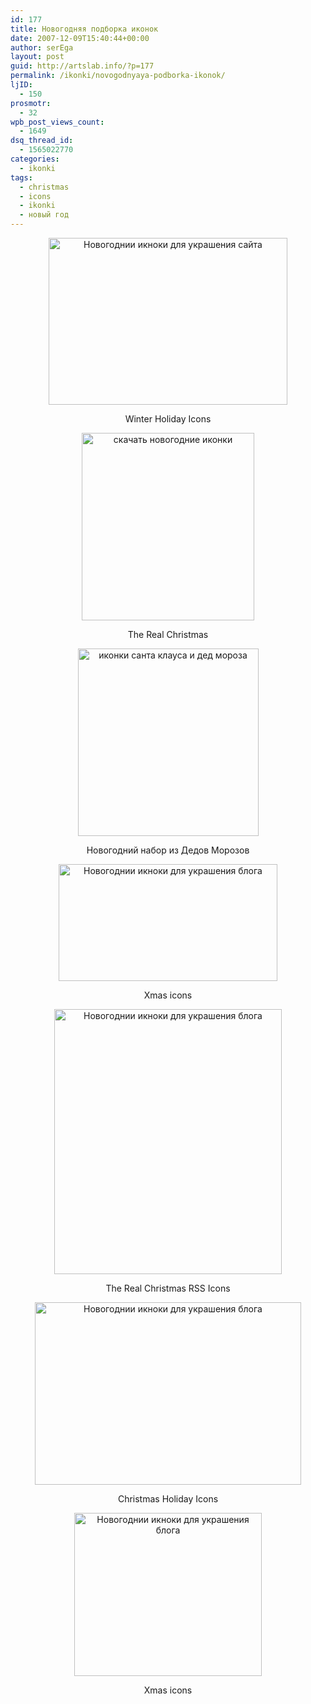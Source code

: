 ```yaml
---
id: 177
title: Новогодняя подборка иконок
date: 2007-12-09T15:40:44+00:00
author: serEga
layout: post
guid: http://artslab.info/?p=177
permalink: /ikonki/novogodnyaya-podborka-ikonok/
ljID:
  - 150
prosmotr:
  - 32
wpb_post_views_count:
  - 1649
dsq_thread_id:
  - 1565022770
categories:
  - ikonki
tags:
  - christmas
  - icons
  - ikonki
  - новый год
---
```

<p style="text-align: center">
  <a href="http://www.icondrawer.com/free.php"><img src="http://artslab.info/wp-content/uploads/free_christmas_icons-1.jpg" title="Новогоднии икноки для украшения сайта" alt="Новогоднии икноки для украшения сайта" border="0" height="267" width="382" /></a>
</p>

<p style="text-align: center">
  Winter Holiday Icons
</p>

<p style="text-align: center">
  <a href="http://enhancedlabs.com/therealchristmas/"><img src="http://googledrive.com/host/0B9lHVSSSdxdxd0hjdUdmRzY3Tjg/novogodnie_ikonki-276x300.jpg" alt="скачать новогодние иконки" title="novogodnie_ikonki" width="276" height="300" class="aligncenter size-medium wp-image-4194" srcset="http://googledrive.com/host/0B9lHVSSSdxdxd0hjdUdmRzY3Tjg/novogodnie_ikonki-276x300.jpg 276w, http://googledrive.com/host/0B9lHVSSSdxdxd0hjdUdmRzY3Tjg/novogodnie_ikonki.jpg 600w" sizes="(max-width: 276px) 100vw, 276px" /></a>
</p>

<p style="text-align: center">
  The Real Christmas
</p>

<p style="text-align: center">
  <a href="http://ikonka.ru/free/" title="santa claus icons" target="_blank"><img src="http://googledrive.com/host/0B9lHVSSSdxdxd0hjdUdmRzY3Tjg/santa_klaus_icons-289x300.png" alt="иконки санта клауса и дед мороза" title="santa_klaus_icons" width="289" height="300" class="alignnone size-medium wp-image-4196" srcset="http://googledrive.com/host/0B9lHVSSSdxdxd0hjdUdmRzY3Tjg/santa_klaus_icons-289x300.png 289w, http://googledrive.com/host/0B9lHVSSSdxdxd0hjdUdmRzY3Tjg/santa_klaus_icons.png 550w" sizes="(max-width: 289px) 100vw, 289px" /></a>
</p>

<p style="text-align: center">
  Новогодний набор из Дедов Морозов
</p>

<p style="text-align: center">
  <a href="http://kakkr.deviantart.com/art/Christmas-Icons-44366984"><img src="http://img407.imageshack.us/img407/9774/christmasiconsbykakkrng7.jpg" title="Новогоднии икноки для украшения блога" alt="Новогоднии икноки для украшения блога" border="0" height="187" width="350" /></a>
</p>

<p style="text-align: center">
  Xmas icons
</p>

<p style="text-align: center">
  <a href="http://www.desktopday.com/files/transparent_rss.zip"><img src="http://img473.imageshack.us/img473/7760/christmasrssib6.jpg" title="Новогоднии икноки для украшения блога" alt="Новогоднии икноки для украшения блога" border="0" height="424" width="364" /></a>
</p>

<p style="text-align: center">
  The Real Christmas RSS Icons
</p>

<p style="text-align: center">
  <a href="http://www.ndesign-studio.com/resources/christmas-holiday-icons/" title="download christmas icons for free"><img src="http://img473.imageshack.us/img473/9643/christmasiconsfl3.gif" title="Новогоднии икноки для украшения блога" alt="Новогоднии икноки для украшения блога" border="0" height="292" width="426" /></a>
</p>

<p style="text-align: center">
  Christmas Holiday Icons
</p>

<p style="text-align: center">
  <a href="http://everaldo.deviantart.com/art/Xmas-Icons-26062837"><img src="http://tn3-2.deviantart.com/fs8/300W/i/2005/339/5/b/Xmas_Icons_by_everaldo.png" title="Новогоднии икноки для украшения блога" alt="Новогоднии икноки для украшения блога" border="0" height="261" width="300" /></a>
</p>

<p style="text-align: center">
  Xmas icons
</p>